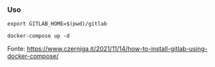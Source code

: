 
### Uso

```
export GITLAB_HOME=$(pwd)/gitlab
```

```
docker-compose up -d
```

Fonte: https://www.czerniga.it/2021/11/14/how-to-install-gitlab-using-docker-compose/